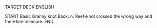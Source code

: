 TARGET DECK
ENGLISH

START
Basic
Granny knot
Back: n. Reef-knot crossed the wrong way and therefore insecure.
END
